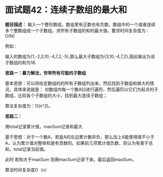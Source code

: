 # 面试题42：连续子数组的最大和

**题目描述：** 输入一个整形数组，数组里有正数也有负数。数组中的一个或者连续多个整数组成一个子数组。求所有子数组的和的最大值。要求时间复杂度为：O(N)

例如：

输入的数组为{1,-2,3,10,-4,7,2,-5},那么最大子数组为{3,10,-4,7,2},因此输出为该子数组的和为18.



**思路一：暴力解法，穷举所有可能的子数组**

基本思想：可以将给定数组的的所有子数组列出来，然后找到子数组和做大的情况，具体来说就是： 对数组内每一个数A[i]进行遍历，然后遍历以它们为起点的子数组，比较各个子数组的大小，找到最大连续子数组；

算法复杂度为：O(n^2)。



**思路二：**

用total记录累计值，maxSum记录和最大

基于思想：对于一个数A，若是A的左边累计数非负，那么加上A能使得值不小于A，认为累计值对整体和是有贡献的。如果前几项累计值负数，则认为有害于总和，total记录当前值。

此时 若和大于maxSum 则用maxSum记录下来。最后返回maxSum。

算法时间复杂度O（n）